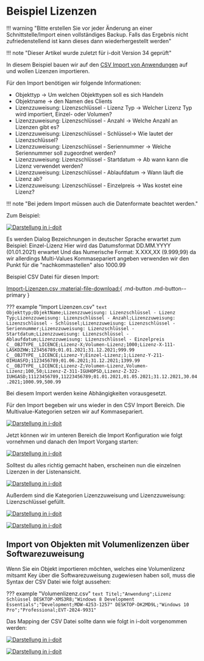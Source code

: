# Beispiel Lizenzen

!!! warning "Bitte erstellen Sie vor jeder Änderung an einer Schnittstelle/Import einen vollständiges Backup. Falls das Ergebnis nicht zufriedenstellend ist kann dieses dann wiederhergestellt werden"

!!! note "Dieser Artikel wurde zuletzt für i-doit Version 34 geprüft"

In diesem Beispiel bauen wir auf den [CSV Import von Anwendungen](beispiel-fuer-den-csv-import-anwendungen.md) auf und wollen Lizenzen importieren.

Für den Import benötigen wir folgende Informationen:

-   Objekttyp → Um welchen Objekttypen soll es sich Handeln
-   Objektname → den Namen des Clients
-   Lizenzzuweisung: Lizenzschlüssel - Lizenz Typ → Welcher Lizenz Typ wird importiert, Einzel- oder Volumen?
-   Lizenzzuweisung: Lizenzschlüssel - Anzahl → Welche Anzahl an Lizenzen gibt es?
-   Lizenzzuweisung: Lizenzschlüssel - Schlüssel→ Wie lautet der Lizenzschlüssel?
-   Lizenzzuweisung: Lizenzschlüssel - Seriennummer → Welche Seriennummer soll zugeordnet werden?
-   Lizenzzuweisung: Lizenzschlüssel - Startdatum → Ab wann kann die Lizenz verwendet werden?
-   Lizenzzuweisung: Lizenzschlüssel - Ablaufdatum → Wann läuft die Lizenz ab?
-   Lizenzzuweisung: Lizenzschlüssel - Einzelpreis → Was kostet eine Lizenz?

!!! note "Bei jedem Import müssen auch die Datenformate beachtet werden."

Zum Beispiel:

[![Darstellung in i-doit](../../assets/images/de/daten-konsolidieren/csv-import/csv-lizenzen/1-csv-lic.png)](../../assets/images/de/daten-konsolidieren/csv-import/csv-lizenzen/1-csv-lic.png)

Es werden Dialog Bezeichnungen in deutscher Sprache erwartet zum Beispiel: Einzel-Lizenz
Hier wird das Datumsformat DD.MM.YYYY (01.01.2021) erwartet
Und das Numerische Format: X.XXX,XX (9.999,99) da wir allerdings Multi-Values Kommasepariert angeben verwenden wir den Punkt für die "nachkommastellen" also 1000.99

Beispiel CSV Datei für diesen Import:

[Import-Lizenzen.csv :material-file-download:](../../assets/images/de/daten-konsolidieren/csv-import/csv-lizenzen/Import-Lizenzen.csv){ .md-button .md-button--primary }

??? example "Import Lizenzen.csv"
    ```text
    Objekttyp;ObjektName;Lizenzzuweisung: Lizenzschlüssel - Lizenz Typ;Lizenzzuweisung: Lizenzschlüssel - Anzahl;Lizenzzuweisung: Lizenzschlüssel - Schlüssel;Lizenzzuweisung: Lizenzschlüssel - Seriennummer;Lizenzzuweisung: Lizenzschlüssel - Startdatum;Lizenzzuweisung: Lizenzschlüssel - Ablaufdatum;Lizenzzuweisung: Lizenzschlüssel - Einzelpreis
    C__OBJTYPE__LICENCE;Lizenz-X;Volumen-Lizenz;1000;Lizenz-X-111-LASKDZHW;123456789;01.01.2021;31.12.2021;999.99
    C__OBJTYPE__LICENCE;Lizenz-Y;Einzel-Lizenz;1;Lizenz-Y-211-OIHUASFD;1123456789;01.06.2021;31.12.2021;1399.99
    C__OBJTYPE__LICENCE;Lizenz-Z;Volumen-Lizenz,Volumen-Lizenz;100,50;Lizenz-Z-311-IGUHOPSD,Lizenz-Z-322-IUHGASD;11123456789,11223456789;01.01.2021,01.05.2021;31.12.2021,30.04.2021;1000.99,500.99
    ```

Bei diesem Import werden keine Abhängigkeiten vorausgesetzt.

Für den Import begeben wir uns wieder in den CSV Import Bereich. Die Multivalue-Kategorien setzen wir auf Kommasepariert.

[![Darstellung in i-doit](../../assets/images/de/daten-konsolidieren/csv-import/csv-lizenzen/2-csv-lic.png)](../../assets/images/de/daten-konsolidieren/csv-import/csv-lizenzen/2-csv-lic.png)

Jetzt können wir im unteren Bereich die Import Konfiguration wie folgt vornehmen und danach den Import Vorgang starten:

[![Darstellung in i-doit](../../assets/images/de/daten-konsolidieren/csv-import/csv-lizenzen/3-csv-lic.png)](../../assets/images/de/daten-konsolidieren/csv-import/csv-lizenzen/3-csv-lic.png)

Solltest du alles richtig gemacht haben, erscheinen nun die einzelnen Lizenzen in der Listenansicht.

[![Darstellung in i-doit](../../assets/images/de/daten-konsolidieren/csv-import/csv-lizenzen/4-csv-lic.png)](../../assets/images/de/daten-konsolidieren/csv-import/csv-lizenzen/4-csv-lic.png)

Außerdem sind die Kategorien Lizenzzuweisung und Lizenzzuweisung: Lizenzschlüssel gefüllt.

[![Darstellung in i-doit](../../assets/images/de/daten-konsolidieren/csv-import/csv-lizenzen/5-csv-lic.png)](../../assets/images/de/daten-konsolidieren/csv-import/csv-lizenzen/5-csv-lic.png)

[![Darstellung in i-doit](../../assets/images/de/daten-konsolidieren/csv-import/csv-lizenzen/6-csv-lic.png)](../../assets/images/de/daten-konsolidieren/csv-import/csv-lizenzen/6-csv-lic.png)

## Import von Objekten mit Volumenlizenzen über Softwarezuweisung

Wenn Sie ein Objekt importieren möchten, welches eine Volumenlizenz mitsamt Key über die Softwarezuweisung zugewiesen haben soll, muss die Syntax der CSV Datei wie folgt aussehen:

??? example "Volumenlizenz.csv"
    ```text
    Titel;"Anwendung";Lizenz Schlüssel
    DESKTOP-XMS3R8;"Windows 8 Development Essentials";"Development;MDW-4253-1257"
    DESKTOP-DK2MD9L;"Windows 10 Pro";"Professional;EVT-2024-9931"
    ```

Das Mapping der CSV Datei sollte dann wie folgt in i-doit vorgenommen werden:

[![Darstellung in i-doit](../../assets/images/de/daten-konsolidieren/csv-import/csv-lizenzen/7-csv-lic.png)](../../assets/images/de/daten-konsolidieren/csv-import/csv-lizenzen/7-csv-lic.png)

[![Darstellung in i-doit](../../assets/images/de/daten-konsolidieren/csv-import/csv-lizenzen/8-csv-lic.png)](../../assets/images/de/daten-konsolidieren/csv-import/csv-lizenzen/8-csv-lic.png)
